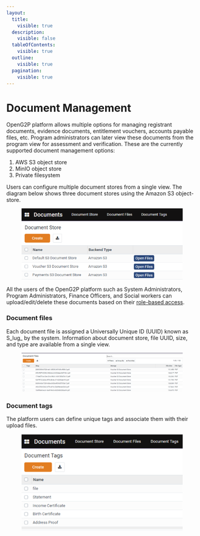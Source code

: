 ```yaml
---
layout:
  title:
    visible: true
  description:
    visible: false
  tableOfContents:
    visible: true
  outline:
    visible: true
  pagination:
    visible: true
---
```


# Document Management

OpenG2P platform allows multiple options for managing registrant documents, evidence documents, entitlement vouchers, accounts payable files, etc. Program administrators can later view these documents from the program view for assessment and verification. These are the currently supported document management options:

1. AWS S3 object store
2. MinIO object store
3. Private filesystem

Users can configure multiple document stores from a single view. The diagram below shows three document stores using the Amazon S3 object-store.

<figure><img src="../../.gitbook/assets/document-storage-options.png" alt=""><figcaption></figcaption></figure>

All the users of the OpenG2P platform such as System Administrators, Program Administrators, Finance Officers, and Social workers can upload/edit/delete these documents based on their [role-based access](administration/role-based-access-control/).

### Document files

Each document file is assigned a Universally Unique ID (UUID) known as S\_lug\_ by the system. Information about document store, file UUID, size, and type are available from a single view.

<figure><img src="../../.gitbook/assets/document-files.png" alt=""><figcaption></figcaption></figure>

### Document tags

The platform users can define unique tags and associate them with their upload files.

<figure><img src="../../.gitbook/assets/document-tags.png" alt=""><figcaption></figcaption></figure>
